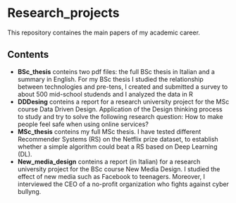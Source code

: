 # Research_projects

This repository containes the main papers of my academic career.

## Contents
* **BSc_thesis** conteins two pdf files: the full BSc thesis in Italian and a summary in English. For my BSc thesis I studied the relationship between technologies and pre-tens, I created and submitted a survey to about 500 mid-school studends and I analyzed the data in R 
* **DDDesing** conteins a report for a research university project for the MSc course Data Driven Design. Application of the Design thinking process to study and try to solve the following research question: How to make people feel safe when using online services?
* **MSc_thesis** conteins my full MSc thesis. I have tested different Recommender Systems (RS) on the Netflix prize dataset, to establish whether a simple algorithm could beat a RS based on Deep Learning (DL).
* **New_media_design** conteins a report (in Italian) for a research university project for the BSc course New Media Design. I studied the effect of new media such as Facebook to teenagers. Moreover, I interviewed the CEO of a no-profit organization who fights against cyber bullyng.

